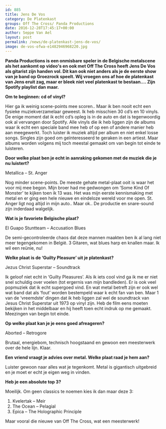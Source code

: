 ```yaml
---
id: 885
title: Jens De Vos 
category: De Platenkast
groups: Off The Cross/ Panda Productions
date: 2016-12-28T17:45:17+00:00
author: Seppe Van Ael
layout: post
permalink: /news/de-platenkast-jens-de-vos/
image: de-vos-ofwa-e1482946968220.jpg
---
```

**Panda Productions is een onmisbare speler in de Belgische metalscene als het aankomt op video's en ook met Off The Cross heeft Jens De Vos als gitarist zijn handen vol. Dit kan ook niet anders als je de eerste show van je band op Groezrock speelt. Wij vroegen ons af hoe de platenkast van Jens eruit zag, maar er bleek niet veel platenkast te bestaan&#8230;. Zijn Spotify playlist dan maar.**

**Om te beginnen: cd of vinyl?**

Hier ga ik weinig scene-points mee scoren.. Maar ik ben nooit echt een fysieke muziekverzamelaar geweest. Ik heb misschien 30 cd’s en 10 vinyls. De enige moment dat ik echt cd’s opleg is in de auto en dat is tegenwoordig ook al vervangen door Spotify. Alle vinyls die ik heb liggen zijn de albums waar ik echt een speciale band mee heb of op een of andere manier heb aan meegewerkt. Toch luister ik muziek altijd per album en niet enkel losse songs. Singles zijn goed om geïnteresseerd te geraken in een artiest. Maar albums worden volgens mij toch meestal gemaakt om van begin tot einde te luisteren.

**Door welke plaat ben je echt in aanraking gekomen met de muziek die je nu luistert?**

Metallica – St. Anger

Nog minder scene-points. De meeste gehate metal-plaat ooit is waar het voor mij mee begon. Mijn broer had me gedwongen om ‘Some Kind Of Monster’ te kijken toen ik 13 was. Het was mijn eerste kennismaking met metal en er ging een hele nieuwe en eindeloze wereld voor me open. St. Anger ligt nog altijd in mijn auto.. Maar ok.. De productie en snare-sound zijn inderdaad walgelijk.

**Wat is je favoriete Belgische plaat?**

El Guapo Stuntteam – Accusation Blues

De semi-gecontroleerde chaos dat deze mannen maakten ben ik al lang niet meer tegengekomen in België. 3 Gitaren, wat blues harp en knallen maar. Ik wil een reünie, nu!

**Welke plaat is de ‘Guilty Pleasure’ uit je platenkast?**

Jezus Christ Superstar – Soundtrack

Ik geloof niet echt in ‘Guilty Pleasures’. Als ik iets cool vind ga ik me er niet snel schuldig over voelen (tot ergernis van mijn bandleden). Er is ook veel popmuziek dat ik echt supergoed vind. En wat metal betreft zijn er ook wel wat band dat als ‘fout’ worden bestempeld waar k echt fan van ben. Maar 1 van de ‘vreemdste’ dingen dat ik heb liggen zal wel de soundtrack van Jesus Christ Superstar uit 1973 op vinyl zijn. Heb de film eens moeten bekijken in het middelbaar en hij heeft toen echt indruk op me gemaakt. Meezingen van begin tot einde.

**Op welke plaat kan je je eens goed afreageren?**

Aborted – Retrogore

Brutaal, energiebom, technisch hoogstaand en gewoon een meesterwerk over de hele lijn. Klaar.

**Een vriend vraagt je advies over metal. Welke plaat raad je hem aan?**

Luister gewoon naar alles wat je tegenkomt. Metal is gigantisch uitgebreid en je moet er echt je eigen weg in vinden.

**Heb je een absolute top 3?**

Moeilijk. Om geen classics te noemen kies ik dan maar deze 3:

  1. Kvelertak – Meir
  2. The Ocean – Pelagial
  3. Epica – The Holographic Principle

Maar vooral die nieuwe van Off The Cross, wat een meesterwerk!